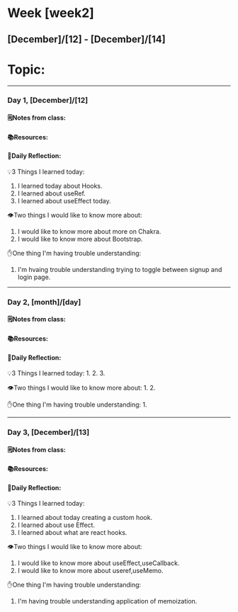# Week [week2]
## [December]/[12] - [December]/[14]

# Topic:

___

### Day 1, [December]/[12]

#### 🗒️Notes from class:

#### 📚Resources:


#### 💭Daily Reflection:

💡3 Things I learned today:
1. I learned today about Hooks.
2. I learned about useRef.
3. I learned about useEffect today.

👁️Two things I would like to know more about:
1. I would like to know more about more on Chakra.
2. I would like to know more about Bootstrap.

✋One thing I'm having trouble understanding:
1. I'm hvaing trouble understanding trying to toggle between signup and login page.


___

### Day 2, [month]/[day] 

#### 🗒️Notes from class:

#### 📚Resources:


#### 💭Daily Reflection:

💡3 Things I learned today:
1. 
2. 
3. 

👁️Two things I would like to know more about:
1. 
2. 

✋One thing I'm having trouble understanding:
1. 

___

### Day 3, [December]/[13]
#### 🗒️Notes from class:

#### 📚Resources:


#### 💭Daily Reflection:

💡3 Things I learned today:
1. I learned about today creating a custom hook.
2. I learned about use Effect.
3. I learned about what are react hooks.

👁️Two things I would like to know more about:
1. I would like to know more about useEffect,useCallback.
2. I would like to know more about useref,useMemo.

✋One thing I'm having trouble understanding:
1. I'm having trouble understanding application of memoization.
 

